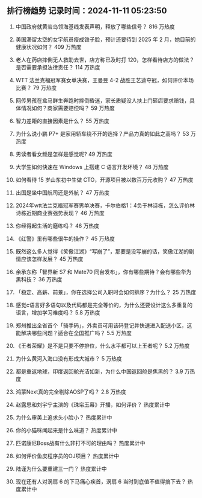
## 排行榜趋势 记录时间：2024-11-11 05:23:50
  
  1. 中国政府就黄岩岛领海基线发表声明，释放了哪些信号？ 816 万热度
    
  2. 美国滞留太空的女宇航员瘦成锥子脸，预计还要待到 2025 年 2 月，她目前的健康状况如何？ 409 万热度
    
  3. 老人在药店摔倒无人救助去世，店方称已及时打 120，怎样看待店方的做法？是否需要承担法律责任？ 114 万热度
    
  4. WTT 法兰克福冠军赛女单决赛，王曼昱 4-2 战胜王艺迪夺冠，如何评价本场比赛？ 79 万热度
    
  5. 网传男孩在盒马鲜生奔跑时摔倒昏迷，家长质疑没人扶上门砸店要求赔钱，具体情况如何？商家需要赔偿吗？ 59 万热度
    
  6. 智力差距的直接因素是什么？ 55 万热度
    
  7. 为什么说小鹏 P7+ 是家用轿车绕不开的选择？产品力真的如此之高吗？ 53 万热度
    
  8. 男读者看女频是怎样是感觉呢? 49 万热度
    
  9. 大学生如何快速在 Windows 上搭建 C 语言开发环境？ 48 万热度
    
  10. 如何看待 15 岁山东初中生做 CTO，开源项目被以数百万元收购？ 47 万热度
    
  11. 出国是坐中国航司还是外航？ 47 万热度
    
  12. 2024年wtt法兰克福冠军赛男单决赛，卡尔伯格1：4负于林诗栋，怎么评价林诗栋近期商业赛强势表现？ 46 万热度
    
  13. 你经得起生活的磨练吗？ 46 万热度
    
  14. 《红警》里有哪些很牛的操作？ 45 万热度
    
  15. 既然这么多人觉得《笑傲江湖》“写崩了”，那要是没写崩的话，笑傲江湖的剧情应该怎样发展？ 45 万热度
    
  16. 余承东称「智界新 S7 和 Mate70 同台发布」，你有哪些期待？会有哪些华为黑科技？ 36 万热度
    
  17. 「稳定、高薪、前景」，你在选择公司入职时会如何排序？为什么？ 25 万热度
    
  18. 感觉c语言好多语句以及代码都是完全等价的，为什么还要设计这么多重复的语言，增加学习难度吗？ 5.8 万热度
    
  19. 郑州推出全省首个「骑手码」，外卖员可用该码登记并快速进入配送小区，这能解决哪些问题？适合在全国推广吗？ 5.5 万热度
    
  20. 《王者荣耀》是不是只要不停排位，什么水平都可以上王者呢？ 5.2 万热度
    
  21. 为什么黄河入海口没有形成大城市？ 5 万热度
    
  22. 都是重返地球，印度返回舱光洁如新，为什么中国返回舱是焦黑的？ 3.9 万热度
    
  23. 鸿蒙Next真的完全剔除AOSP了吗？ 2.8 万热度
    
  24. 赵露思和刘宇宁主演的《珠帘玉幕》开播，如何评价？ 热度累计中
    
  25. 为什么审美上追求头小脸小？ 热度累计中
    
  26. 你的小猫咪闻起来是什么味道？ 热度累计中
    
  27. 匹诺康尼Boss战有什么非打不可的理由吗？ 热度累计中
    
  28. 如何评价鱼皮程序员的OJ项目？ 热度累计中
    
  29. 陆谨为什么要重建三一门？ 热度累计中
    
  30. 现在还有人对涡扇 6 的下马痛心疾首，涡扇 6 当时到底值不值得搞下去？ 热度累计中
    